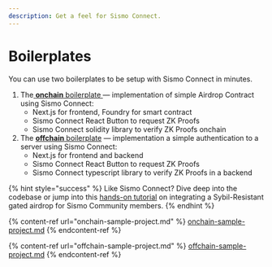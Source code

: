 ```yaml
---
description: Get a feel for Sismo Connect.
---
```


# Boilerplates

You can use two boilerplates to be setup with Sismo Connect in minutes.

1. The[ **onchain** boilerplate ](onchain-sample-project.md)— implementation of simple Airdrop Contract using Sismo Connect:
   * Next.js for frontend, Foundry for smart contract
   * Sismo Connect React Button to request ZK Proofs
   * Sismo Connect solidity library to verify ZK Proofs onchain&#x20;
2. The [**offchain** boilerplate](offchain-sample-project.md)  — implementation a simple authentication to a server using Sismo Connect:&#x20;
   * Next.js for frontend and backend
   * Sismo Connect React Button to request ZK Proofs
   * Sismo Connect typescript library to verify ZK Proofs in a backend

{% hint style="success" %}
Like Sismo Connect? Dive deep into the codebase or jump into this [hands-on tutorial](../tutorials/onchain-tutorials/tuto.md) on integrating a Sybil-Resistant gated airdrop for Sismo Community members.&#x20;
{% endhint %}

{% content-ref url="onchain-sample-project.md" %}
[onchain-sample-project.md](onchain-sample-project.md)
{% endcontent-ref %}

{% content-ref url="offchain-sample-project.md" %}
[offchain-sample-project.md](offchain-sample-project.md)
{% endcontent-ref %}
